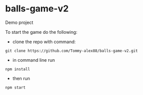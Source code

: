 # balls-game-v2

Demo project

To start the game do the following:
- clone the repo with command: 
```
git clone https://github.com/Tommy-alex88/balls-game-v2.git
```
- in command line run
```
npm install
```
- then run
```
npm start
```
